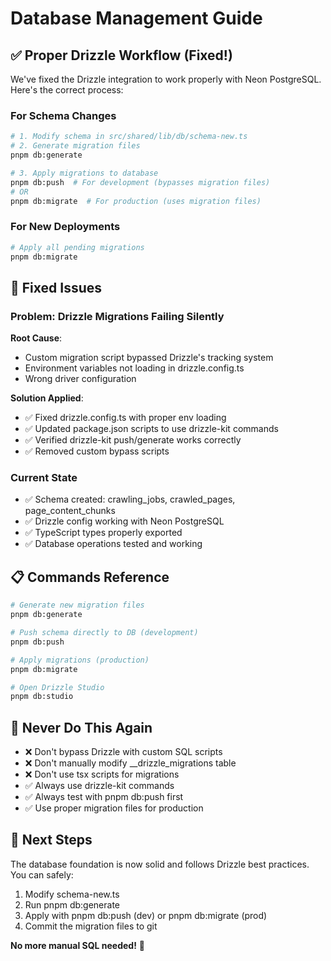 # Database Management Guide

## ✅ Proper Drizzle Workflow (Fixed!)

We've fixed the Drizzle integration to work properly with Neon PostgreSQL. Here's the correct process:

### For Schema Changes
```bash
# 1. Modify schema in src/shared/lib/db/schema-new.ts
# 2. Generate migration files
pnpm db:generate

# 3. Apply migrations to database  
pnpm db:push  # For development (bypasses migration files)
# OR
pnpm db:migrate  # For production (uses migration files)
```

### For New Deployments
```bash
# Apply all pending migrations
pnpm db:migrate
```

## 🔧 Fixed Issues

### Problem: Drizzle Migrations Failing Silently
**Root Cause**: 
- Custom migration script bypassed Drizzle's tracking system
- Environment variables not loading in drizzle.config.ts
- Wrong driver configuration

**Solution Applied**:
- ✅ Fixed drizzle.config.ts with proper env loading
- ✅ Updated package.json scripts to use drizzle-kit commands
- ✅ Verified drizzle-kit push/generate works correctly
- ✅ Removed custom bypass scripts

### Current State
- ✅ Schema created: crawling_jobs, crawled_pages, page_content_chunks
- ✅ Drizzle config working with Neon PostgreSQL
- ✅ TypeScript types properly exported
- ✅ Database operations tested and working

## 📋 Commands Reference

```bash
# Generate new migration files
pnpm db:generate

# Push schema directly to DB (development)
pnpm db:push

# Apply migrations (production)
pnpm db:migrate

# Open Drizzle Studio
pnpm db:studio
```

## 🚫 Never Do This Again

- ❌ Don't bypass Drizzle with custom SQL scripts
- ❌ Don't manually modify __drizzle_migrations table
- ❌ Don't use tsx scripts for migrations
- ✅ Always use drizzle-kit commands
- ✅ Always test with pnpm db:push first
- ✅ Use proper migration files for production

## 🎯 Next Steps

The database foundation is now solid and follows Drizzle best practices. You can safely:

1. Modify schema-new.ts
2. Run pnpm db:generate  
3. Apply with pnpm db:push (dev) or pnpm db:migrate (prod)
4. Commit the migration files to git

**No more manual SQL needed!** 🎉